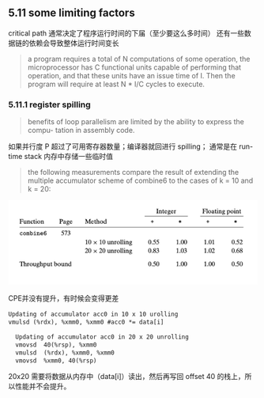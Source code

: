 ## 5.11 some limiting factors
critical path 通常决定了程序运行时间的下届（至少要这么多时间）
还有一些数据链的依赖会导致整体运行时间变长

> a program requires a total of N computations of some operation, the microprocessor has C functional units capable of performing that operation, and that these units have an issue time of I. Then the program will require at least N * I/C cycles to execute.



### 5.11.1 register spilling
> benefits of loop parallelism are limited by the ability to express the compu- tation in assembly code.

如果并行度 P 超过了可用寄存器数量；编译器就回进行 spilling； 通常是在 run-time stack 内存中存储一些临时值

> the following measurements compare the result of extending the multiple accumulator scheme of combine6 to the cases of k = 10 and k = 20:

![](2023-02-18-11-18-04.png)

CPE并没有提升，有时候会变得更差

```
Updating of accumulator acc0 in 10 x 10 urolling 
vmulsd (%rdx), %xmm0, %xmm0 #acc0 *= data[i]
```

```
  Updating of accumulator acc0 in 20 x 20 unrolling
  vmovsd  40(%rsp), %xmm0
  vmulsd  (%rdx), %xmm0, %xmm0
  vmovsd  %xmm0, 40(%rsp)
```

20x20 需要将数据从内存中（data[i]）读出，然后再写回 offset 40 的栈上，所以性能并不会提升。